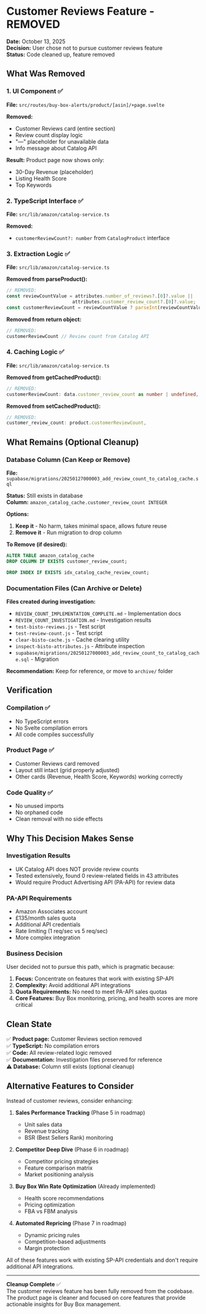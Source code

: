 # Customer Reviews Feature - REMOVED

**Date:** October 13, 2025  
**Decision:** User chose not to pursue customer reviews feature  
**Status:** Code cleaned up, feature removed

## What Was Removed

### 1. UI Component ✅
**File:** `src/routes/buy-box-alerts/product/[asin]/+page.svelte`

**Removed:**
- Customer Reviews card (entire section)
- Review count display logic
- "—" placeholder for unavailable data
- Info message about Catalog API

**Result:** Product page now shows only:
- 30-Day Revenue (placeholder)
- Listing Health Score
- Top Keywords

### 2. TypeScript Interface ✅
**File:** `src/lib/amazon/catalog-service.ts`

**Removed:**
- `customerReviewCount?: number` from `CatalogProduct` interface

### 3. Extraction Logic ✅
**File:** `src/lib/amazon/catalog-service.ts`

**Removed from parseProduct():**
```typescript
// REMOVED:
const reviewCountValue = attributes.number_of_reviews?.[0]?.value || 
                        attributes.customer_review_count?.[0]?.value;
const customerReviewCount = reviewCountValue ? parseInt(reviewCountValue, 10) : undefined;
```

**Removed from return object:**
```typescript
// REMOVED:
customerReviewCount // Review count from Catalog API
```

### 4. Caching Logic ✅
**File:** `src/lib/amazon/catalog-service.ts`

**Removed from getCachedProduct():**
```typescript
// REMOVED:
customerReviewCount: data.customer_review_count as number | undefined,
```

**Removed from setCachedProduct():**
```typescript
// REMOVED:
customer_review_count: product.customerReviewCount,
```

## What Remains (Optional Cleanup)

### Database Column (Can Keep or Remove)
**File:** `supabase/migrations/20250127000003_add_review_count_to_catalog_cache.sql`

**Status:** Still exists in database  
**Column:** `amazon_catalog_cache.customer_review_count INTEGER`

**Options:**
1. **Keep it** - No harm, takes minimal space, allows future reuse
2. **Remove it** - Run migration to drop column

**To Remove (if desired):**
```sql
ALTER TABLE amazon_catalog_cache
DROP COLUMN IF EXISTS customer_review_count;

DROP INDEX IF EXISTS idx_catalog_cache_review_count;
```

### Documentation Files (Can Archive or Delete)
**Files created during investigation:**
- `REVIEW_COUNT_IMPLEMENTATION_COMPLETE.md` - Implementation docs
- `REVIEW_COUNT_INVESTIGATION.md` - Investigation results
- `test-bisto-reviews.js` - Test script
- `test-review-count.js` - Test script
- `clear-bisto-cache.js` - Cache clearing utility
- `inspect-bisto-attributes.js` - Attribute inspection
- `supabase/migrations/20250127000003_add_review_count_to_catalog_cache.sql` - Migration

**Recommendation:** Keep for reference, or move to `archive/` folder

## Verification

### Compilation ✅
- No TypeScript errors
- No Svelte compilation errors
- All code compiles successfully

### Product Page ✅
- Customer Reviews card removed
- Layout still intact (grid properly adjusted)
- Other cards (Revenue, Health Score, Keywords) working correctly

### Code Quality ✅
- No unused imports
- No orphaned code
- Clean removal with no side effects

## Why This Decision Makes Sense

### Investigation Results
- UK Catalog API does NOT provide review counts
- Tested extensively, found 0 review-related fields in 43 attributes
- Would require Product Advertising API (PA-API) for review data

### PA-API Requirements
- Amazon Associates account
- £135/month sales quota
- Additional API credentials
- Rate limiting (1 req/sec vs 5 req/sec)
- More complex integration

### Business Decision
User decided not to pursue this path, which is pragmatic because:
1. **Focus:** Concentrate on features that work with existing SP-API
2. **Complexity:** Avoid additional API integrations
3. **Quota Requirements:** No need to meet PA-API sales quotas
4. **Core Features:** Buy Box monitoring, pricing, and health scores are more critical

## Clean State

✅ **Product page:** Customer Reviews section removed  
✅ **TypeScript:** No compilation errors  
✅ **Code:** All review-related logic removed  
✅ **Documentation:** Investigation files preserved for reference  
⚠️ **Database:** Column still exists (optional cleanup)

## Alternative Features to Consider

Instead of customer reviews, consider enhancing:

1. **Sales Performance Tracking** (Phase 5 in roadmap)
   - Unit sales data
   - Revenue tracking
   - BSR (Best Sellers Rank) monitoring

2. **Competitor Deep Dive** (Phase 6 in roadmap)
   - Competitor pricing strategies
   - Feature comparison matrix
   - Market positioning analysis

3. **Buy Box Win Rate Optimization** (Already implemented)
   - Health score recommendations
   - Pricing optimization
   - FBA vs FBM analysis

4. **Automated Repricing** (Phase 7 in roadmap)
   - Dynamic pricing rules
   - Competition-based adjustments
   - Margin protection

All of these features work with existing SP-API credentials and don't require additional API integrations.

---

**Cleanup Complete** ✅  
The customer reviews feature has been fully removed from the codebase. The product page is cleaner and focused on core features that provide actionable insights for Buy Box management.
